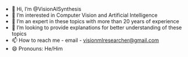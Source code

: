 - 👋 Hi, I’m @VisionAISynthesis
- 👀 I’m interested in Computer Vision and Artificial Intelligence
- 🌱 I’m an expert in these topics with more than 20 years of experience
- 💞️ I’m looking to provide explanations for better understanding of these topics
- 📫 How to reach me - email - visionmlresearcher@gmail.com
- 😄 Pronouns: He/Him

<!---
VisionAISynthesis/VisionAISynthesis is a ✨ special ✨ repository because its `README.md` (this file) appears on your GitHub profile.
You can click the Preview link to take a look at your changes.
--->
